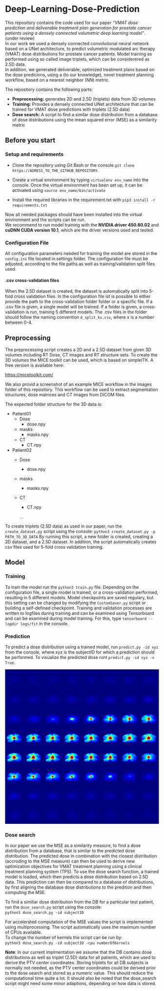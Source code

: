 # Deep-Learning-Dose-Prediction

This repository contains the code used for our paper _“VMAT dose prediction and deliverable treatment plan generation for prostate cancer patients using a densely connected volumetric deep learning model”_. (under review) <br>
In our work we used a densely connected convolutional neural network based on a UNet architecture, to predict volumetric modulated arc therapy (VMAT) dose distributions for prostate cancer patients. Model training as performed using so called image triplets, which can be considerered as 2.5D data. <br>
In addition, we generated deliverable, optimized treatment plans based on the dose predicions, using a (to our knowledge), novel treatment planning workflow, based on a nearest neighbor (NN) metric.

The repository contains the following parts:

- **Preprocessing:** generates 2D and 2.5D (triplets) data from 3D volumes
- **Training:** Provides a densely connected UNet architecture that can be trained for VMAT dose predictions with triplets (2.5D data)
- **Dose search:** A script to find a similar dose distribution from a database of dose distributions using the mean squared error (MSE) as a similarity metric

## Before you start

### Setup and requirements

- Clone the repository using Git Bash or the console  ``git clone https://ADRESS_TO_THE_GITHUB_REPOSITORY``. <br>

- Create a virtual environment by typing ``virtualenv env_name`` into the console.
  Once the virtual environment has been set up, it can be activated using ``source env_name/bin/activate``

- Install the required libraries in the requirement.txt with  ``pip3 install -r requirements.txt``

Now all needed packages should have been installed into the virtual environment and the scripts can be run. <br>
We recommend to run model training with the **NVIDIA driver 450.80.02** and **cuDNN CUDA version 10.1**, which are the driver versions used and tested.  

### Configuration File

All configuration parameters needed for training the model are stored in the ``config.ini`` file located in settings folder.
The configuration file must be adjusted, according to the file paths as well as training/validation split files used.

#### .csv cross-validation files

When the 2.5D dataset is created, the dataset is automatically split into 5-fold cross validation files. In the configuration file ist is possible to either provide the path to the cross-validation folder folder or a specific file.
If a .csv file is given, a single model will be trained. If a folder is given, a cross-validation is run, training 5 different models. The .csv files in the folder should follow the naming convention ``d_split_kx.csv``, where x is a number between 0-4.

## Preprocessing

The preprocessing script creates a 2D and a 2.5D dataset from given 3D volumes including RT Dose, CT images and RT structure sets.
To create the 3D volumes the MICE toolkit can be used, which is based on simpleITK. A free version is available here:

https://micetoolkit.com/

We also provid a screenshot of an example MICE workflow in the images folder of this repository. This workflow can be used to extract segmentation structures, dose matrices and CT images from DICOM files.

The expected folder structure for the 3D data is:
- Patient01
  - Dose
    - dose.npy   
  - masks
    - masks.npy 
  - CT   
    - CT.npy 
- Patient02
  - Dose
    - dose.npy   
  - masks
    - masks.npy 
  - CT   
    - CT.npy 
    
    ...

To create triplets (2.5D data) as used in our paper, run the ``create_dataset.py`` script using the console:
``python3 create_dataset.py -p PATH_TO_3D_DATA``
By running this script, a new folder is created, creating a 2D dataset, and a 2.5D dataset.
In addition, the script automatically creates csv files used for 5-fold cross validation training.

## Model

### Training

To train the model run the ``python3 train.py`` file. Depending on the configuration file, a single model is trained, or a cross-validation performed, resulting in 5 different models.
Model checkpoints are saved regulary, but this setting can be changed by modifying the ``CustomSaver.py`` script or building a self-defined checkpoint.
Training and validation processes are written to logfiles during training and can be examined using Tensorboard and can be examined during model training. For this, type ``tensorboard --logdir logs/fit`` in the console.

### Prediction

To predict a dose distribution using a trained model, run ``predict.py -id xyz`` from the console, where xyz is the subjectID for which a prediction should be performed.
To visualize the predicted dose runt ``predict.py -id xyz -v True``.

![plot](./figures/prediction.png)

### Dose search

In our paper we use the MSE as a similarity measure, to find a dose distribution from a database, that is similar to the predicted dose distribution.
The predicted dose in combination with the closest distribution (accroding to the MSE measure) can then be used to derive new optimization objectives for VMAT treatment planning using a clinical treatment planning system (TPS).
To use the dose search function, a trained model is loaded, which then predicts a dose distribution based on 2.5D data. This prediction can then be compared to a database of distributions, by first aligning the database dose distributions to the predition and then computing the MSE.

To find a similiar dose distribution from the DB for a particular test patient, run the ``dose_search.py`` script using the console: <br>
``python3 dose_search.py -id subjectID``

For accelerated computation of the MSE values the script is implemented using multiprocessing. The script automatically uses the maximum number of CPUs available. <br>
To change the number of kernels the script can be run by: <br>
``python3 dose_search.py -id subjectID -cpu numberOfKernels``


**Note**: In our current implmentation we assume that the DB contains dose distributions as well as triplet (2.5D) data for all patients, which are used to derive the PTV center coordinates. Storing triplets for all DB subjects is normally not needed, as the PTV center coordinates could be derived prior to the dose search and stored as a numeric value. This should reduce the computational time quite a lot. It should also be noted that the dose_search script might need some minor adaptions, depending on how data is stored.
